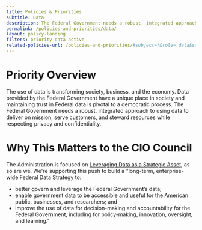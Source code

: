 ```yaml
---
title: Policies & Priorities
subtitle: Data
description: The Federal Government needs a robust, integrated approach to using data to deliver on mission, serve customers, and steward resources while respecting privacy and confidentiality.
permalink: /policies-and-priorities/data/
layout: policy-landing
filters: priority data active
related-policies-url: /policies-and-priorities/#subject=*&role=.data&status=*
---
```


# Priority Overview #
The use of data is transforming society, business, and the economy. Data provided by the Federal Government have a unique place in society and maintaining trust in Federal data is pivotal to a democratic process. The Federal Government needs a robust, integrated approach to using data to deliver on mission, serve customers, and steward resources while respecting privacy and confidentiality.

# Why This Matters to the CIO Council #
The Administration is focused on [Leveraging Data as a Strategic Asset](https://www.performance.gov/CAP/leveragingdata/), as so are we. We're supporting this push to build a "long-term, enterprise-wide Federal Data Strategy to:
- better govern and leverage the Federal Government’s data;
- enable government data to be accessible and useful for the American public, businesses, and researchers; and
- improve the use of data for decision-making and accountability for the Federal Government, including for policy-making, innovation, oversight, and learning."
&nbsp;
